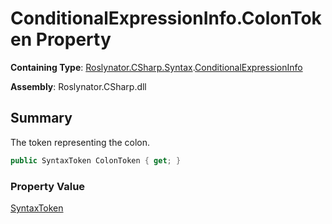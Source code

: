 # ConditionalExpressionInfo\.ColonToken Property

**Containing Type**: [Roslynator.CSharp.Syntax](../../README.md)\.[ConditionalExpressionInfo](../README.md)

**Assembly**: Roslynator\.CSharp\.dll

## Summary

The token representing the colon\.

```csharp
public SyntaxToken ColonToken { get; }
```

### Property Value

[SyntaxToken](https://docs.microsoft.com/en-us/dotnet/api/microsoft.codeanalysis.syntaxtoken)


